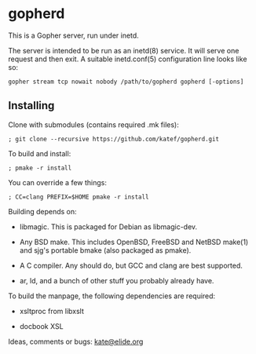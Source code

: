# gopherd

This is a Gopher server, run under inetd.

The server is intended to be run as an inetd(8) service.
It will serve one request and then exit.
A suitable inetd.conf(5) configuration line looks like so:

    gopher stream tcp nowait nobody /path/to/gopherd gopherd [-options]

## Installing

Clone with submodules (contains required .mk files):

    ; git clone --recursive https://github.com/katef/gopherd.git

To build and install:

    ; pmake -r install

You can override a few things:

    ; CC=clang PREFIX=$HOME pmake -r install

Building depends on:

 * libmagic. This is packaged for Debian as libmagic-dev.

 * Any BSD make. This includes OpenBSD, FreeBSD and NetBSD make(1)
   and sjg's portable bmake (also packaged as pmake).

 * A C compiler. Any should do, but GCC and clang are best supported.

 * ar, ld, and a bunch of other stuff you probably already have.

To build the manpage, the following dependencies are required:

 * xsltproc from libxslt

 * docbook XSL

Ideas, comments or bugs: kate@elide.org

